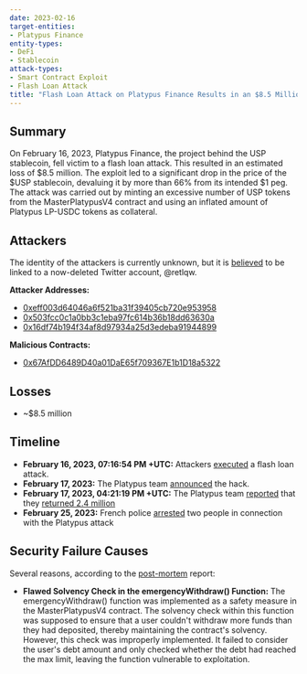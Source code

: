 ```yaml
---
date: 2023-02-16
target-entities: 
- Platypus Finance
entity-types:
- DeFi
- Stablecoin
attack-types:
- Smart Contract Exploit
- Flash Loan Attack
title: "Flash Loan Attack on Platypus Finance Results in an $8.5 Million Loss"
---
```


## Summary

On February 16, 2023, Platypus Finance, the project behind the USP stablecoin, fell victim to a flash loan attack. This resulted in an estimated loss of $8.5 million. The exploit led to a significant drop in the price of the $USP stablecoin, devaluing it by more than 66% from its intended $1 peg. The attack was carried out by minting an excessive number of USP tokens from the MasterPlatypusV4 contract and using an inflated amount of Platypus LP-USDC tokens as collateral.

## Attackers

The identity of the attackers is currently unknown, but it is [believed](https://twitter.com/zachxbt/status/1626434265260118021?s=20) to be linked to a now-deleted Twitter account, @retlqw.

**Attacker Addresses:**
- [0xeff003d64046a6f521ba31f39405cb720e953958](https://snowtrace.io/address/0xeff003d64046a6f521ba31f39405cb720e953958)
- [0x503fcc0c1a0bb3c1eba97fc614b36b18dd63630a](https://snowtrace.io/address/0x503fcc0c1a0bb3c1eba97fc614b36b18dd63630a)
- [0x16df74b194f34af8d97934a25d3edeba91944899](https://snowtrace.io/address/0x16df74b194f34af8d97934a25d3edeba91944899)

**Malicious Contracts:**
- [0x67AfDD6489D40a01DaE65f709367E1b1D18a5322](https://snowtrace.io/address/0x67afdd6489d40a01dae65f709367e1b1d18a5322)

## Losses

- ~$8.5 million

## Timeline

- **February 16, 2023, 07:16:54 PM +UTC:** Attackers [executed](https://snowtrace.io/tx/0x1266a937c2ccd970e5d7929021eed3ec593a95c68a99b4920c2efa226679b430) a flash loan attack.
- **February 17, 2023:** The Platypus team [announced](https://twitter.com/Platypusdefi/status/1626396538611310592) the hack.
- **February 17, 2023, 04:21:19 PM +UTC:** The Platypus team [reported](https://twitter.com/Platypusdefi/status/1626625098575929344) that they [returned 2.4 million](https://snowtrace.io/tx/0x5e3eb070c772631d599367521b886793e13cf0bc150bd588357c589395d2d5c3)
- **February 25, 2023:** French police [arrested](https://cointelegraph.com/news/french-police-arrest-2-people-in-connection-to-platypus-attack) two people in connection with the Platypus attack

## Security Failure Causes

Several reasons, according to the [post-mortem](https://medium.com/@omniscia.io/platypus-finance-incident-post-mortem-7b71a0a47a5e) report:
- **Flawed Solvency Check in the emergencyWithdraw() Function:** The emergencyWithdraw() function was implemented as a safety measure in the MasterPlatypusV4 contract. The solvency check within this function was supposed to ensure that a user couldn't withdraw more funds than they had deposited, thereby maintaining the contract's solvency. However, this check was improperly implemented. It failed to consider the user's debt amount and only checked whether the debt had reached the max limit, leaving the function vulnerable to exploitation.

